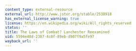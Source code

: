 ```yaml
---
content_type: external-resource
external_url: http://www.jstor.org/stable/2538918
has_external_license_warning: true
license: https://en.wikipedia.org/wiki/All_rights_reserved
status: ''
title: The Laws of Combat? Lanchester Reexamined
uid: 5594e48d-2307-4c0f-89eb-d907f9a5fe97
wayback_url: ''
---
```

